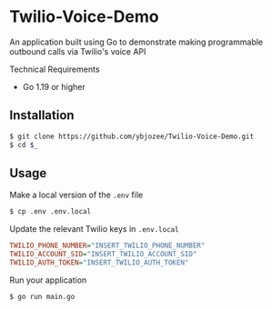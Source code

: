 # Twilio-Voice-Demo
An application built using Go to demonstrate making programmable outbound calls via Twilio's voice API


Technical Requirements
* Go 1.19 or higher


Installation
------------
```bash
$ git clone https://github.com/ybjozee/Twilio-Voice-Demo.git
$ cd $_
```

Usage
-----

Make a local version of the `.env` file

```bash
$ cp .env .env.local
```

Update the relevant Twilio keys in `.env.local`

``` ini
TWILIO_PHONE_NUMBER="INSERT_TWILIO_PHONE_NUMBER"
TWILIO_ACCOUNT_SID="INSERT_TWILIO_ACCOUNT_SID"
TWILIO_AUTH_TOKEN="INSERT_TWILIO_AUTH_TOKEN"
```

Run your application
```bash
$ go run main.go
```
